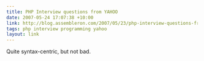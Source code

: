 ```yaml
---
title: PHP Interview questions from YAHOO
date: 2007-05-24 17:07:38 +10:00
link: http://blog.assembleron.com/2007/05/23/php-interview-questions-from-yahoo/
tags: php interview programming yahoo
layout: link
---
```

Quite syntax-centric, but not bad.
